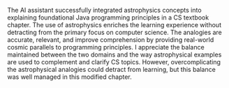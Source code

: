 The AI assistant successfully integrated astrophysics concepts into explaining foundational Java programming principles in a CS textbook chapter. The use of astrophysics enriches the learning experience without detracting from the primary focus on computer science. The analogies are accurate, relevant, and improve comprehension by providing real-world cosmic parallels to programming principles. I appreciate the balance maintained between the two domains and the way astrophysical examples are used to complement and clarify CS topics. However, overcomplicating the astrophysical analogies could detract from learning, but this balance was well managed in this modified chapter.